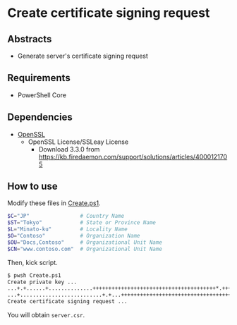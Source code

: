 # Create certificate signing request

## Abstracts

* Generate server's certificate signing request

## Requirements

* PowerShell Core

## Dependencies

* [OpenSSL](https://github.com/openssl/openssl)
  * OpenSSL License/SSLeay License
    * Download 3.3.0 from https://kb.firedaemon.com/support/solutions/articles/4000121705

## How to use

Modify these files in [Create.ps1](./Create.ps1).

````powershell
$C="JP"                # Country Name
$ST="Tokyo"            # State or Province Name
$L="Minato-ku"         # Locality Name
$O="Contoso"           # Organization Name
$OU="Docs,Contoso"     # Organizational Unit Name
$CN="www.contoso.com"  # Organizational Unit Name
````

Then, kick script.

````bat
$ pwsh Create.ps1
Create private key ...
...+.+......+..............+++++++++++++++++++++++++++++++++++++++*.+++++++++++++++++++++++++++++++++++++++*.+.........+................+.........+...............+.....+.....................+...+...+...+....+............+...+...+...+.........+..+...+...+.......+........+...+....+.................+....+......+.........+......+.....+.+..+..........+........+...+......+..................+.+.........+...+..+......+.+...+...+........+......+.+........+.+..............+.+...+..+......+...+.........+..........+.....+.......+...........+....+........+.+......+.........+..+.......+..+.+.....+...+.+...+...........+....+.....+.......+.....+...+...+...............+..........+...+.....+...............+.+...+...+.........+.....+.+.....+.......+...+..+.+......+.....+......+...+....+......+....................+.......+...+..+.......+........+...+.+.........+.....+.......+............+..+...+.............+...+.....+......+.+..+.......+.....+.........+....+...........+.+......+...+..+..........+..................+..+..........+..+...+..................+.+.....+.+........+....++++++
...+..........................+.+...+++++++++++++++++++++++++++++++++++++++*.....+.+.........+...+..+...+++++++++++++++++++++++++++++++++++++++*..+.+..............+..........+..+...+.........+.......+........+.......+........+.+.....+.......+.................+.+..+.........+...+.......+.........+..+..........+..+.+..+.......+...........+.+...+........+...+.......+.........+......+.....+...++++++
Create certificate signing request ...
````

You will obtain `server.csr`.